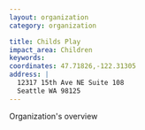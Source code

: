 ```yaml
---
layout: organization
category: organization

title: Childs Play
impact_area: Children
keywords: 
coordinates: 47.71826,-122.31305
address: |
  12317 15th Ave NE Suite 108
  Seattle WA 98125
---
```

Organization's overview
